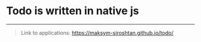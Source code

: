 # Todo is written in native js
___
> Link to applications: https://maksym-siroshtan.github.io/todo/

